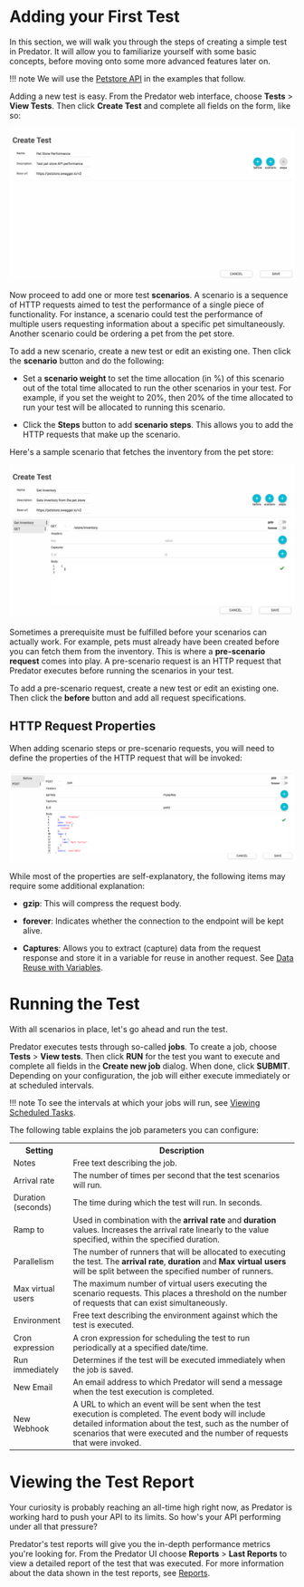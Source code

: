 # Adding your First Test

In this section, we will walk you through the steps of creating a simple test in Predator. It will allow you to familiarize yourself with some basic concepts, before moving onto some more advanced features later on.

!!! note
    We will use the [Petstore API](https://petstore.swagger.io/) in the examples that follow.

Adding a new test is easy. From the Predator web interface, choose **Tests** > **View Tests**. Then click **Create Test** and complete all fields on the form, like so:


![Screenshot](images/createtest.png)


Now proceed to add one or more test **scenarios**. A scenario is a sequence of HTTP requests aimed to test the performance of a single piece of functionality. For instance, a scenario could test the performance of multiple users requesting information about a specific pet simultaneously. Another scenario could be ordering a pet from the pet store. 

To add a new scenario, create a new test or edit an existing one. Then click the **scenario** button and do the following:

* Set a **scenario weight** to set the time allocation (in %) of this scenario out of the total time allocated to run the other scenarios in your test. For example, if you set the weight to 20%, then 20% of the time allocated to run your test will be allocated to running this scenario.

* Click the **Steps** button to add **scenario steps**. This allows you to add the HTTP requests that make up the scenario.

Here's a sample scenario that fetches the inventory from the pet store:


![Screenshot](images/scenario.png)

Sometimes a prerequisite must be fulfilled before your scenarios can actually work. For example, pets must already have been created before you can fetch them from the inventory. This is where a **pre-scenario request** comes into play. A pre-scenario request is an HTTP request that Predator executes before running the scenarios in your test.

To add a pre-scenario request, create a new test or edit an existing one. Then click the **before** button and add all request specifications. 

## HTTP Request Properties

When adding scenario steps or pre-scenario requests, you will need to define the properties of the HTTP request that will be invoked:

![Screenshot](images/httprequest.png)

While most of the properties are self-explanatory, the following items may require some additional explanation:

* **gzip**: This will compress the request body. 

* **forever**: Indicates whether the connection to the endpoint will be kept alive.

* **Captures**: Allows you to extract (capture) data from the request response and store it in a variable for reuse in another request. See [Data Reuse with Variables](tests.md).


# Running the Test

With all scenarios in place, let's go ahead and run the test.

Predator executes tests through so-called **jobs**. To create a job, choose **Tests** > **View tests**. Then click **RUN** for the test you want to execute and complete all fields in the **Create new job** dialog. When done, click **SUBMIT**. Depending on your configuration, the job will either execute immediately or at scheduled intervals.

!!! note
    To see the intervals at which your jobs will run, see [Viewing Scheduled Tasks]().

The following table explains the job parameters you can configure:

<table style="width:100%">
    <tr>
      <th>Setting</th>
      <th>Description</th> 
    </tr>
    <tr>
      <td>Notes</td>
      <td>Free text describing the job.</td> 
    </tr>
    <tr>
      <td>Arrival rate</td>
      <td>The number of times per second that the test scenarios will run.</td> 
    </tr>
    <tr>
      <td>Duration (seconds)</td>
      <td>The time during which the test will run. In seconds.</td> 
    </tr>
    <tr>
      <td>Ramp to</td>
      <td>Used in combination with the <b>arrival rate</b> and <b>duration</b> values. Increases the arrival rate linearly to the value specified, within the specified duration.</td> 
    </tr>
    <tr>
      <td>Parallelism</td>
      <td>The number of runners that will be allocated to executing the test. The <b>arrival rate</b>, <b>duration</b> and <b>Max virtual users</b> will be split between the specified number of runners.</td> 
    </tr>
    <tr>
      <td>Max virtual users</td>
      <td>The maximum number of virtual users executing the scenario requests. This places a threshold on the number of requests that can exist simultaneously.</td> 
    </tr>
    <tr>
      <td>Environment</td>
      <td>Free text describing the environment against which the test is executed.</td> 
    </tr>
    <tr>
      <td>Cron expression</td>
      <td>A cron expression for scheduling the test to run periodically at a specified date/time. </td> 
    </tr>
    <tr>
      <td>Run immediately</td>
      <td>Determines if the test will be executed immediately when the job is saved.</td> 
    </tr>
    <tr>
      <td>New Email</td>
      <td>An email address to which Predator will send a message when the test execution is completed.</td> 
    </tr>
    <tr>
      <td>New Webhook</td>
      <td>A URL to which an event will be sent when the test execution is completed. The event body will include detailed information about the test, such as the number of scenarios that were executed and the number of requests that were invoked. </td> 
    </tr>
  </table>


# Viewing the Test Report

Your curiosity is probably reaching an all-time high right now, as Predator is working hard to push your API to its limits. So how's your API performing under all that pressure?

Predator's test reports will give you the in-depth performance metrics you're looking for. From the Predator UI choose **Reports** > **Last Reports** to view a detailed report of the test that was executed. For more information about the data shown in the test reports, see [Reports](reports.md).

